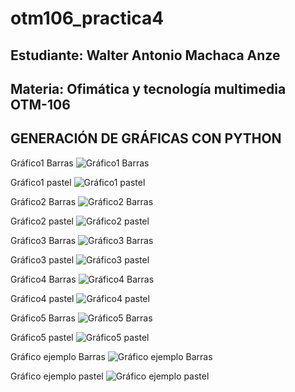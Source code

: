 # otm106_practica4

## Estudiante: Walter Antonio Machaca Anze

## Materia: Ofimática y tecnología multimedia OTM-106

## GENERACIÓN DE GRÁFICAS CON PYTHON 

Gráfico1 Barras
![Gráfico1 Barras](Generados/grafica_1_barras.png)

Gráfico1 pastel 
![Gráfico1 pastel](Generados/grafica_1_pastel.png)

Gráfico2 Barras
![Gráfico2 Barras](Generados/grafica_2_barras.png)

Gráfico2 pastel 
![Gráfico2 pastel](Generados/grafica_2_pastel.png)

Gráfico3 Barras
![Gráfico3 Barras](Generados/grafica_3_barras.png)

Gráfico3 pastel 
![Gráfico3 pastel](Generados/grafica_3_pastel.png)

Gráfico4 Barras
![Gráfico4 Barras](Generados/grafica_4_barras.png)

Gráfico4 pastel 
![Gráfico4 pastel](Generados/grafica_4_pastel.png)

Gráfico5 Barras
![Gráfico5 Barras](Generados/grafica_5_barras.png)

Gráfico5 pastel 
![Gráfico5 pastel](Generados/grafica_5_pastel.png)

Gráfico ejemplo Barras
![Gráfico ejemplo Barras](Generados/grafica_ejemplo_barra.png)

Gráfico ejemplo pastel 
![Gráfico ejemplo pastel](Generados/grafica_ejemplo_pastel.png)


